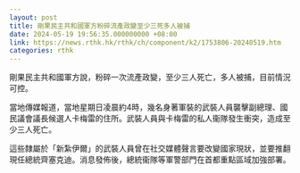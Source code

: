 ```yaml
---
layout: post
title: 剛果民主共和國軍方粉碎流產政變至少三死多人被捕
date: 2024-05-19 19:56:35.000000000 +08:00
link: https://news.rthk.hk/rthk/ch/component/k2/1753806-20240519.htm
categories: rthk
---
```


剛果民主共和國軍方說，粉碎一次流產政變，至少三人死亡，多人被捕，目前情況可控。

當地傳媒報道，當地星期日凌晨約4時，幾名身著軍裝的武裝人員襲擊副總理、國民議會議長候選人卡梅雷的住所。武裝人員與卡梅雷的私人衞隊發生衝突，造成至少三人死亡。

這些隸屬於「新紮伊爾」的武裝人員曾在社交媒體聲言要改變國家現狀，並要推翻現任總統齊塞克迪。消息發佈後，總統衞隊等軍警部門在首都重點區域加強部署。
